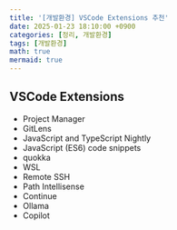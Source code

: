 ```yaml
---
title: '[개발환경] VSCode Extensions 추천'
date: 2025-01-23 18:10:00 +0900
categories: [정리, 개발환경]
tags: [개발환경]
math: true
mermaid: true
---
```


## VSCode Extensions
- Project Manager
- GitLens
- JavaScript and TypeScript Nightly
- JavaScript (ES6) code snippets
- quokka
- WSL
- Remote SSH
- Path Intellisense
- Continue
- Ollama
- Copilot